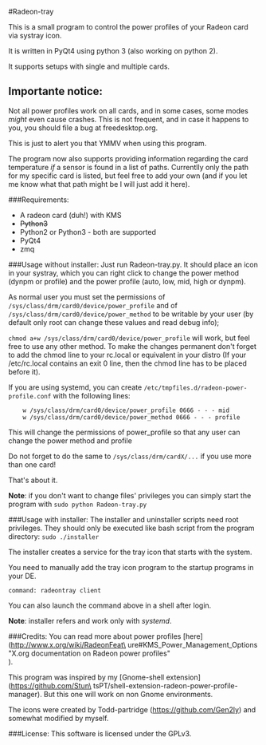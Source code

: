 #Radeon-tray

This is a small program to control the power profiles of your Radeon card via
systray icon.

It is written in PyQt4 using python 3 (also working on python 2).

It supports setups with single and multiple cards.

## Importante notice:
Not all power profiles work on all cards, and in some cases, some modes *might*
even cause crashes. This is not frequent, and in case it happens to you, you
should file a bug at freedesktop.org.

This is just to alert you that YMMV when using this program.

The program now also supports providing information regarding the card temperature
*if* a sensor is found in a list of paths. Currentlly only the path for my specific
card is listed, but feel free to add your own (and if you let me know what that path
might be I will just add it here).

###Requirements:
* A radeon card (duh!) with KMS
* ~~Python3~~
* Python2 or Python3 - both are supported
* PyQt4
* zmq

###Usage without installer:
Just run Radeon-tray.py. It should place an icon in your systray, which you can
right click to change the power method (dynpm or profile) and the power profile
(auto, low, mid, high or dynpm).

As normal user you must set the permissions of ```/sys/class/drm/card0/device/power_profile```
and of ```/sys/class/drm/card0/device/power_method``` to be writable by your user (by default
only root can change these values and read debug info);

```chmod a+w /sys/class/drm/card0/device/power_profile``` will work, but feel free to use any other method.
To make the changes permanent don't forget to add the chmod line to your rc.local or equivalent in your distro
(If your /etc/rc.local contains an exit 0 line, then the chmod line has to be placed before it).

If you are using systemd, you can create ```/etc/tmpfiles.d/radeon-power-profile.conf``` with the following lines:
```
    w /sys/class/drm/card0/device/power_profile 0666 - - - mid
    w /sys/class/drm/card0/device/power_method 0666 - - - profile
```
This will change the permissions of power_profile so that any user can change the power method and profile


Do not forget to do the same to ```/sys/class/drm/cardX/...``` if you use more than one card!

That's about it.

**Note**: if you don't want to change files' privileges you can simply start the program with ```sudo python Radeon-tray.py```

###Usage with installer:
The installer and uninstaller scripts need root privileges. They should only be executed like bash script from the program directory: ```sudo ./installer```

The installer creates a service for the tray icon that starts with the system.

You need to manually add the tray icon program to the startup programs in your DE.

```command: radeontray client```

You can also launch the command above in a shell after login.

**Note**: installer refers and work only with *systemd*.

###Credits:
You can read more about power profiles [here](http://www.x.org/wiki/RadeonFeat\
ure#KMS_Power_Management_Options "X.org documentation on Radeon power profiles"\
).

This program was inspired by my [Gnome-shell extension](https://github.com/Stun\
tsPT/shell-extension-radeon-power-profile-manager). But this one will work on
non Gnome environments.

The icons were created by Todd-partridge (https://github.com/Gen2ly) and
somewhat modified by myself.

###License:
This software is licensed under the GPLv3.